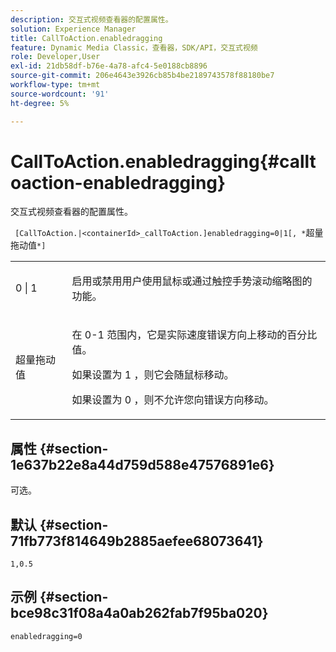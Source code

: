 ```yaml
---
description: 交互式视频查看器的配置属性。
solution: Experience Manager
title: CallToAction.enabledragging
feature: Dynamic Media Classic，查看器，SDK/API，交互式视频
role: Developer,User
exl-id: 21db58df-b76e-4a78-afc4-5e0188cb8896
source-git-commit: 206e4643e3926cb85b4be2189743578f88180be7
workflow-type: tm+mt
source-wordcount: '91'
ht-degree: 5%

---
```


# CallToAction.enabledragging{#calltoaction-enabledragging}

交互式视频查看器的配置属性。

` [CallToAction.|<containerId>_callToAction.]enabledragging=0|1[, *`超量拖动值`*]`

<table id="table_441553CD34C94A58A9D7CBF772DEDDB6"> 
 <tbody> 
  <tr> 
   <td colname="col1"> <p> <span class="codeph"> 0 | 1 </span> </p> </td> 
   <td colname="col2"> <p> 启用或禁用用户使用鼠标或通过触控手势滚动缩略图的功能。 </p> </td> 
  </tr> 
  <tr> 
   <td colname="col1"> <p> <span class="codeph"> <span class="varname"> 超量拖动值  </span> </span> </p> </td> 
   <td colname="col2"> <p> 在<span class="codeph"> 0-1 </span>范围内，它是实际速度错误方向上移动的百分比值。 </p> <p>如果设置为<span class="codeph"> 1 </span>，则它会随鼠标移动。 </p> <p>如果设置为<span class="codeph"> 0 </span>，则不允许您向错误方向移动。 </p> </td> 
  </tr> 
 </tbody> 
</table>

## 属性 {#section-1e637b22e8a44d759d588e47576891e6}

可选。

## 默认 {#section-71fb773f814649b2885aefee68073641}

`1,0.5`

## 示例 {#section-bce98c31f08a4a0ab262fab7f95ba020}

```
enabledragging=0
```
